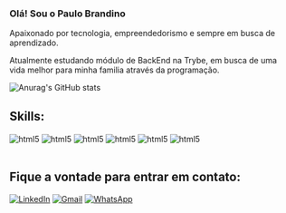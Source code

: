 ### Olá! Sou o Paulo Brandino
Apaixonado por tecnologia, empreendedorismo e sempre em busca de aprendizado.

Atualmente estudando módulo de BackEnd na Trybe, em busca de uma vida melhor para minha familia através da programação.

![Anurag's GitHub stats](https://github-readme-stats.vercel.app/api?username=paulobrandino&show_icons=true&theme=dracula)

## Skills:

<div style='display: inline_block'>
    <img align='center' alt='html5' src='https://img.shields.io/badge/HTML5-E34F26?style=for-the-badge&logo=html5&logoColor=white'>
    <img align='center' alt='html5' src='https://img.shields.io/badge/CSS3-1572B6?style=for-the-badge&logo=css3&logoColor=white'>
    <img align='center' alt='html5' src='https://img.shields.io/badge/JavaScript-323330?style=for-the-badge&logo=javascript      Cancel changes
&logoColor=F7DF1E'>
    <img align='center' alt='html5' src='https://img.shields.io/badge/React-20232A?style=for-the-badge&logo=react&logoColor=61DAFB'>
    <img align='center' alt='html5' src='https://img.shields.io/badge/Node.js-43853D?style=for-the-badge&logo=node.js&logoColor=white'>
    <img align='center' alt='html5' src='https://img.shields.io/badge/MySQL-00000F?style=for-the-badge&logo=mysql&logoColor=white'>

</div>
<br/>

## Fique a vontade para entrar em contato: 
<div style='display: inline_block' target='_blank'>

[![LinkedIn](https://img.shields.io/badge/LinkedIn-0077B5?style=for-the-badge&logo=linkedin&logoColor=white)](https://www.linkedin.com/in/paulo-brandino/)
[![Gmail](https://img.shields.io/badge/Gmail-D14836?style=for-the-badge&logo=gmail&logoColor=white)](mailto:contatobrandino@gmail.com)
[![WhatsApp](https://img.shields.io/badge/WhatsApp-25D366?style=for-the-badge&logo=whatsapp&logoColor=white)](https://api.whatsapp.com/send?phone=5514998638124)
</div>
